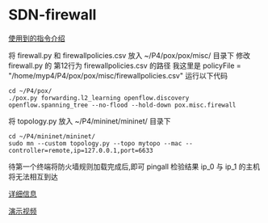 # SDN-firewall
[使用到的指令介绍](https://www.cnblogs.com/xie37/p/14056239.html)

将 firewall.py 和 firewallpolicies.csv 放入 ~/P4/pox/pox/misc/ 目录下
修改 firewall.py 的 第12行为 firewallpolicies.csv 的路径
我这里是 policyFile = "/home/myp4/P4/pox/pox/misc/firewallpolicies.csv"
运行以下代码
```
cd ~/P4/pox/
./pox.py forwarding.l2_learning openflow.discovery openflow.spanning_tree --no-flood --hold-down pox.misc.firewall
```
将 topology.py 放入 ~/P4/mininet/mininet/ 目录下
```
cd ~/P4/mininet/mininet/
sudo mn --custom topology.py --topo mytopo --mac --controller=remote,ip=127.0.0.1,port=6633
```
待第一个终端将防火墙规则加载完成后,即可 pingall 检验结果
ip_0 与 ip_1 的主机将无法相互到达

[详细信息](https://www.cnblogs.com/xie37/p/14056239.html)

[演示视频](https://www.weiyun.com/video_preview?videoID=1bf9a2f4-d66f-477c-8c07-6be0f74bbd22&dirKey=b2123610f0a739ae12b58dcd423dce4a&pdirKey=b2123610f338fdcb41c5dfa52b9ed888)
